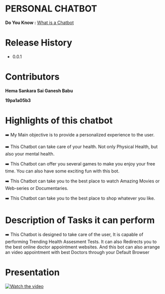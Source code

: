 # PERSONAL CHATBOT

**Do You Know :** [What is a Chatbot](https://en.wikipedia.org/wiki/Chatbot "What is a Chatbot") 

# Release History
- 0.0.1

# Contributors

**Hema Sankara Sai Ganesh Babu**

**19pa1a05b3**

# Highlights of this chatbot

:arrow_right:  My Main objective is to provide a personalized experience to the user.

:arrow_right:  This Chatbot can take care of your health. Not only Physical Health, but also your mental health.

:arrow_right:  This Chatbot can offer you several games to make you enjoy your free time. You can also have some exciting fun with this bot.

:arrow_right:  This Chatbot can take you to the best place to watch Amazing Movies or Web-series or Documentaries.

:arrow_right:  This Chatbot can take you to the best place to shop whatever you like.

# Description of Tasks it can perform

:arrow_right:  This Chatbot is designed to take care of the user, It is capable of performing Trending Health Assesment Tests. It can also Redirects you to the best online doctor appointment websites. And this bot can also arrange an video appointment with best Doctors through your Default Browser



# Presentation

[![Watch the video](https://i.imgur.com/vKb2F1B.png)](https://www.youtube.com/watch?v=8ELbX5CMomE)

